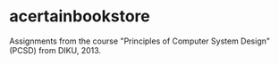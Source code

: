 acertainbookstore
=================

Assignments from the course "Principles of Computer System Design" (PCSD) from DIKU, 2013.
